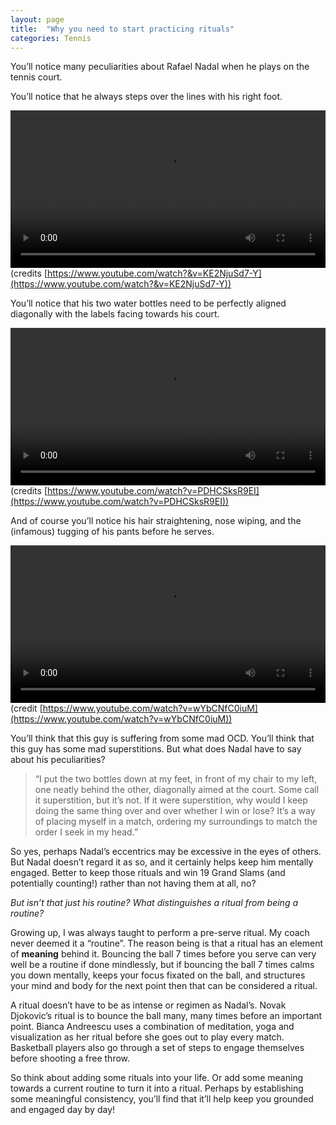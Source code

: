 ```yaml
---
layout: page
title:  "Why you need to start practicing rituals"
categories: Tennis
---
```


You’ll notice many peculiarities about Rafael Nadal when he plays on the tennis court.

You’ll notice that he always steps over the lines with his right foot.

<video class="right" src="{{ site.baseurl }}/images/tennis/rightfoot.mp4" preload loop autoplay
style="
    margin: 0 auto;
    display: block;
    width: 100%;
"></video>
(credits [https://www.youtube.com/watch?&v=KE2NjuSd7-Y](https://www.youtube.com/watch?&v=KE2NjuSd7-Y))


You’ll notice that his two water bottles need to be perfectly aligned diagonally with the labels facing towards his court.

<video class="right" src="/images/tennis/bottles.mp4" preload loop autoplay
style="
    margin: 0 auto;
    display: block;
    width: 100%;
"></video>
(credits [https://www.youtube.com/watch?v=PDHCSksR9EI](https://www.youtube.com/watch?v=PDHCSksR9EI))

And of course you’ll notice his hair straightening, nose wiping, and the (infamous) tugging of his pants before he serves.

<video class="right" src="/images/tennis/pants.mp4" preload loop autoplay
style="
    margin: 0 auto;
    display: block;
    width: 100%;
"></video>
(credit [https://www.youtube.com/watch?v=wYbCNfC0iuM](https://www.youtube.com/watch?v=wYbCNfC0iuM))

You’ll think that this guy is suffering from some mad OCD. You’ll think that this guy has some mad superstitions. But what does Nadal have to say about his peculiarities?

>“I put the two bottles down at my feet, in front of my chair to my left, one neatly behind the other, diagonally aimed at the court. Some call it superstition, but it’s not. If it were superstition, why would I keep doing the same thing over and over whether I win or lose? It’s a way of placing myself in a match, ordering my surroundings to match the order I seek in my head.”

So yes, perhaps Nadal’s eccentrics may be excessive in the eyes of others. But Nadal doesn’t regard it as so, and it certainly helps keep him mentally engaged. Better to keep those rituals and win 19 Grand Slams (and potentially counting!) rather than not having them at all, no?

*But isn’t that just his routine? What distinguishes a ritual from being a routine?*

Growing up, I was always taught to perform a pre-serve ritual. My coach never deemed it a “routine”. The reason being is that a ritual has an element of **meaning** behind it. Bouncing the ball 7 times before you serve can very well be a routine if done mindlessly, but if bouncing the ball 7 times calms you down mentally, keeps your focus fixated on the ball, and structures your mind and body for the next point then that can be considered a ritual.

A ritual doesn’t have to be as intense or regimen as Nadal’s. Novak Djokovic’s ritual is to bounce the ball many, many times before an important point. Bianca Andreescu uses a combination of meditation, yoga and visualization as her ritual before she goes out to play every match. Basketball players also go through a set of steps to engage themselves before shooting a free throw.

So think about adding some rituals into your life. Or add some meaning towards a current routine to turn it into a ritual. Perhaps by establishing some meaningful consistency, you’ll find that it’ll help keep you grounded and engaged day by day!